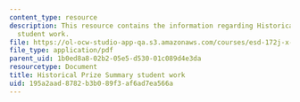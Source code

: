 ```yaml
---
content_type: resource
description: This resource contains the information regarding Historical Prize Summary
  student work.
file: https://ol-ocw-studio-app-qa.s3.amazonaws.com/courses/esd-172j-x-prize-workshop-grand-challenges-in-energy-fall-2009/195a2aad8782b3b089f3af6ad7ea566a_MITESD_172JF09_assn2_sol.pdf
file_type: application/pdf
parent_uid: 1b0ed8a8-02b2-05e5-d530-01c089d4e3da
resourcetype: Document
title: Historical Prize Summary student work
uid: 195a2aad-8782-b3b0-89f3-af6ad7ea566a
---
```

